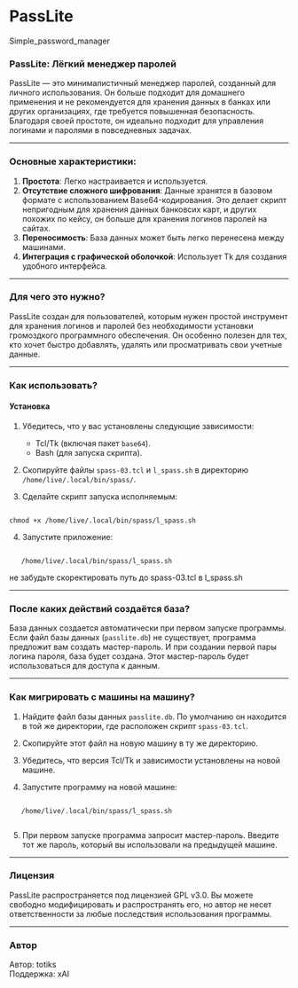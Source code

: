 # PassLite
Simple_password_manager
### PassLite: Лёгкий менеджер паролей

PassLite  — это минималистичный менеджер паролей, созданный для личного использования. Он больше подходит для домашнего применения и не рекомендуется для хранения данных в банках или других организациях, где требуется повышенная безопасность. Благодаря своей простоте, он идеально подходит для управления логинами и паролями в повседневных задачах.

---

### Основные характеристики:
1. **Простота**: Легко настраивается и используется.
2. **Отсутствие сложного шифрования**: Данные хранятся в базовом формате с использованием Base64-кодирования. Это делает скрипт непригодным для хранения данных банковсих карт, и других похожих по кейсу, он больше для хранения логинов паролей на сайтах.
3. **Переносимость**: База данных может быть легко перенесена между машинами.
4. **Интеграция с графической оболочкой**: Использует Tk для создания удобного интерфейса.

---

### Для чего это нужно?
PassLite создан для пользователей, которым нужен простой инструмент для хранения логинов и паролей без необходимости установки громоздкого программного обеспечения. Он особенно полезен для тех, кто хочет быстро добавлять, удалять или просматривать свои учетные данные.

---

### Как использовать?

#### Установка
1. Убедитесь, что у вас установлены следующие зависимости:
   - Tcl/Tk (включая пакет `base64`).
   - Bash (для запуска скрипта).

2. Скопируйте файлы `spass-03.tcl` и `l_spass.sh` в директорию `/home/live/.local/bin/spass/`.

3. Сделайте скрипт запуска исполняемым:

```

chmod +x /home/live/.local/bin/spass/l_spass.sh

```

4. Запустите приложение:

```

   /home/live/.local/bin/spass/l_spass.sh

```

не забудьте скоректировать путь до  spass-03.tcl в l_spass.sh

---

### После каких действий создаётся база?

База данных создается автоматически при первом запуске программы. Если файл базы данных (`passlite.db`) не существует, программа предложит вам создать мастер-пароль. И при создании первой пары логина пароля, база будет создана.
 Этот мастер-пароль будет использоваться для доступа к данным.

---

### Как мигрировать с машины на машину?

1. Найдите файл базы данных `passlite.db`. По умолчанию он находится в той же директории, где расположен скрипт `spass-03.tcl`.

2. Скопируйте этот файл на новую машину в ту же директорию.

3. Убедитесь, что версия Tcl/Tk и зависимости установлены на новой машине.

4. Запустите программу на новой машине:

```

   /home/live/.local/bin/spass/l_spass.sh


```

5. При первом запуске программа запросит мастер-пароль. Введите тот же пароль, который вы использовали на предыдущей машине.


---

### Лицензия

PassLite распространяется под лицензией GPL v3.0. Вы можете свободно модифицировать и распространять его, но автор не несет ответственности за любые последствия использования программы.

---

### Автор

Автор: totiks  
Поддержка: xAI  


